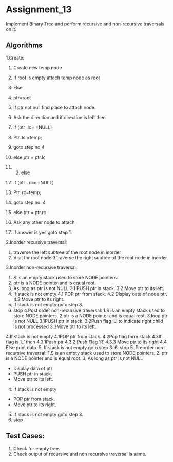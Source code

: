 # Assignment_13
Implement Binary Tree and perform recursive and non-recursive traversals on it.

## Algorithms
1.Create:
1. Create new temp node
2. If root is empty attach temp node as root
3. Else
1. ptr=root

2. if ptr not null find place to attach node:
1. Ask the direction and if direction is left then
1. if (ptr .lc= =NULL)
1. Ptr. lc =temp;
2. goto step no.4
2. else ptr = ptr.lc
3. 2. else
1. if (ptr . rc= =NULL)
1. Ptr. rc=temp;
2. goto step no. 4
2. else ptr = ptr.rc
4. Ask any other node to attach
5. if answer is yes goto step 1.

2.Inorder recursive traversal:
1. traverse the left subtree of the root node in inorder
2. Visit thr root node
3.traverse the right subtree of the root node in inorder

3.Inorder non-recursive traversal:
1. S is an empty stack used to store NODE pointers.
2. ptr is a NODE pointer and is equal root.
3. As long as ptr is not NULL
3.1 PUSH ptr in stack.
3.2 Move ptr to its left.
4. If stack is not empty
4.1 POP ptr from stack.
4.2 Display data of node ptr.
4.3 Move ptr to its right.
5. If stack is not empty goto step 3.
6. stop
4.Post order non-recursive traversal:
1.S is an empty stack used to store NODE pointers.
2.ptr is a NODE pointer and is equal root.
3.loop ptr is not NULL
3.1PUSH ptr in stack.
3.2Push flag ‘L’ to indicate right child is not processed
3.3Move ptr to its left.

4.If stack is not empty
4.1POP ptr from stack.
4.2Pop flag form stack
4.3If flag is ‘L’ then
4.3.1Push ptr
4.3.2.Push Flag ’R’
4.3.3 Move ptr to its right
4.4 Else print data.
5. If stack is not empty goto step 3.
6. stop
5. Preorder non-recursive traversal:
1.S is an empty stack used to store NODE pointers.
2. ptr is a NODE pointer and is equal root.
3. As long as ptr is not NULL
- Display data of ptr
- PUSH ptr in stack.
- Move ptr to its left.

4. If stack is not empty

- POP ptr from stack.
- Move ptr to its right.
5. If stack is not empty goto step 3.
6. stop

## Test Cases:
1. Check for empty tree.
2. Check output of recursive and non recursive traversal is same.
